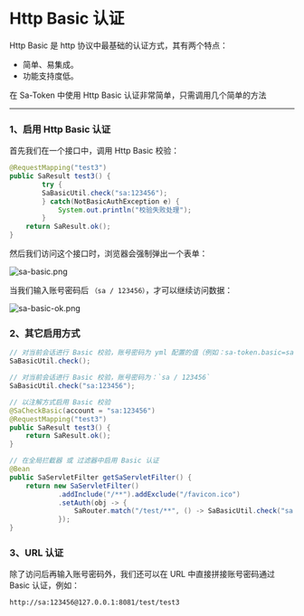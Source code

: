 # Http Basic 认证 

Http Basic 是 http 协议中最基础的认证方式，其有两个特点：
- 简单、易集成。
- 功能支持度低。

在 Sa-Token 中使用 Http Basic 认证非常简单，只需调用几个简单的方法 

--- 

### 1、启用 Http Basic 认证 

首先我们在一个接口中，调用 Http Basic 校验：
``` java
@RequestMapping("test3")
public SaResult test3() {
        try {
	    SaBasicUtil.check("sa:123456");
        } catch(NotBasicAuthException e) {
            System.out.println("校验失败处理");
        }
	return SaResult.ok();
}
```

然后我们访问这个接口时，浏览器会强制弹出一个表单：

![sa-basic.png](https://oss.dev33.cn/sa-token/doc/sa-basic.png 's-w-sh')


当我们输入账号密码后 `（sa / 123456）`，才可以继续访问数据：

![sa-basic-ok.png](https://oss.dev33.cn/sa-token/doc/sa-basic-ok.png 's-w-sh')


### 2、其它启用方式 
``` java
// 对当前会话进行 Basic 校验，账号密码为 yml 配置的值（例如：sa-token.basic=sa:123456）
SaBasicUtil.check();

// 对当前会话进行 Basic 校验，账号密码为：`sa / 123456`
SaBasicUtil.check("sa:123456");

// 以注解方式启用 Basic 校验
@SaCheckBasic(account = "sa:123456")
@RequestMapping("test3")
public SaResult test3() {
	return SaResult.ok();
}

// 在全局拦截器 或 过滤器中启用 Basic 认证 
@Bean
public SaServletFilter getSaServletFilter() {
	return new SaServletFilter()
			.addInclude("/**").addExclude("/favicon.ico")
			.setAuth(obj -> {
				SaRouter.match("/test/**", () -> SaBasicUtil.check("sa:123456"));
			});
}
```

### 3、URL 认证 
除了访问后再输入账号密码外，我们还可以在 URL 中直接拼接账号密码通过 Basic 认证，例如：
``` url
http://sa:123456@127.0.0.1:8081/test/test3
```























